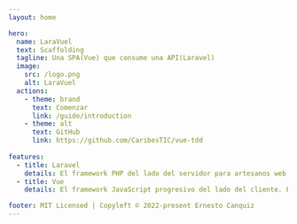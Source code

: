 ```yaml
---
layout: home

hero:
  name: LaraVuel
  text: Scaffolding
  tagline: Una SPA(Vue) que consume una API(Laravel)
  image:
    src: /logo.png
    alt: LaraVuel
  actions:
    - theme: brand
      text: Comenzar
      link: /guide/introduction
    - theme: alt
      text: GitHub
      link: https://github.com/CaribesTIC/vue-tdd
      
features:
  - title: Laravel
    details: El framework PHP del lado del servidor para artesanos web. Es un framework de aplicación web con una sintaxis expresiva y elegante.
  - title: Vue
    details: El framework JavaScript progresivo del lado del cliente. Es un framework accesible, eficaz y versátil para crear interfaces de usuario web.

footer: MIT Licensed | Copyleft © 2022-present Ernesto Canquiz
---
```


